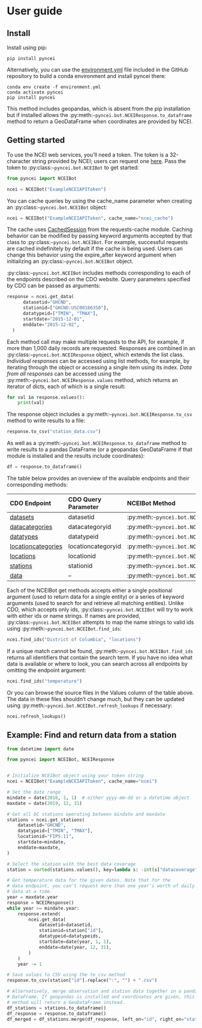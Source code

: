 User guide
==========

Install
-------

Install using pip:

    pip install pyncei

Alternatively, you can use the
[environment.yml](https://github.com/adamancer/pyncei/blob/main/environment.yml)
file included in the GitHub repository to build a conda environment and
install pyncei there:

    conda env create -f environment.yml
    conda activate pyncei
    pip install pyncei

This method includes geopandas, which is absent from the pip
installation but if installed allows the
:py:meth:`~pyncei.bot.NCEIResponse.to_dataframe` method to return a
GeoDataFrame when coordinates are provided by NCEI.

Getting started
---------------

To use the NCEI web services, you’ll need a token. The token is a
32-character string provided by NCEI; users can request one
[here](https://www.ncdc.noaa.gov/cdo-web/token). Pass the token to
:py:class:`~pyncei.bot.NCEIBot` to get started:

``` python
from pyncei import NCEIBot

ncei = NCEIBot("ExampleNCEIAPIToken")
```

You can cache queries by using the cache_name parameter when creating an
:py:class:`~pyncei.bot.NCEIBot` object:

``` python
ncei = NCEIBot("ExampleNCEIAPIToken", cache_name="ncei_cache")
```

The cache uses
[CachedSession](https://requests-cache.readthedocs.io/en/stable/session.html#requests_cache.session.CachedSession)
from the requests-cache module. Caching behavior can be modified by
passing keyword arguments accepted by that class to
:py:class:`~pyncei.bot.NCEIBot`. For example, successful requests are
cached indefinitely by default if the cache is being used. Users can
change this behavior using the expire_after keyword argument when
initializing an :py:class:`~pyncei.bot.NCEIBot` object.

:py:class:`~pyncei.bot.NCEIBot` includes methods corresponding to each
of the endpoints described on the CDO website. Query parameters
specified by CDO can be passed as arguments:

``` python
response = ncei.get_data(
      datasetid="GHCND",
      stationid=["GHCND:USC00186350"],
      datatypeid=["TMIN", "TMAX"],
      startdate="2015-12-01",
      enddate="2015-12-02",
  )
```

Each method call may make multiple requests to the API, for example, if
more than 1,000 daily records are requested. Responses are combined in
an :py:class:`~pyncei.bot.NCEIResponse` object, which extends the list
class. *Individual responses* can be accessed using list methods, for
example, by iterating through the object or accessing a single item
using its index. *Data from all responses* can be accessed using the
:py:meth:`~pyncei.bot.NCEIResponse.values` method, which returns an
iterator of dicts, each of which is a single result:

``` python
for val in response.values():
    print(val)
```

The response object includes a
:py:meth:`~pyncei.bot.NCEIResponse.to_csv` method to write results to a
file:

``` python
response.to_csv("station_data.csv")
```

As well as a :py:meth:`~pyncei.bot.NCEIResponse.to_dataframe` method to
write results to a pandas DataFrame (or a geopandas GeoDataFrame if that
module is installed and the results include coordinates):

``` python
df = response.to_dataframe()
```

The table below provides an overview of the available endpoints and
their corresponding methods:

| CDO Endpoint                                                                             | CDO Query Parameter | NCEIBot Method                                         | Values                                                                                                      |
|:-----------------------------------------------------------------------------------------|:--------------------|:-------------------------------------------------------|:------------------------------------------------------------------------------------------------------------|
| [datasets](http://www.ncdc.noaa.gov/cdo-web/webservices/v2#datasets)                     | datasetid           | :py:meth:`~pyncei.bot.NCEIBot.get_datasets`            | [datasets.csv](https://github.com/adamancer/pyncei/tree/main/pyncei/files/datasets.csv)                     |
| [datacategories](http://www.ncdc.noaa.gov/cdo-web/webservices/v2#dataCategories)         | datacategoryid      | :py:meth:`~pyncei.bot.NCEIBot.get_data_categories`     | [datatypes.csv](https://github.com/adamancer/pyncei/tree/main/pyncei/files/datatypes.csv)                   |
| [datatypes](http://www.ncdc.noaa.gov/cdo-web/webservices/v2#dataTypes)                   | datatypeid          | :py:meth:`~pyncei.bot.NCEIBot.get_data_types`          | [datacategories.csv](https://github.com/adamancer/pyncei/tree/main/pyncei/files/datacategories.csv)         |
| [locationcategories](http://www.ncdc.noaa.gov/cdo-web/webservices/v2#locationCategories) | locationcategoryid  | :py:meth:`~pyncei.bot.NCEIBot.get_location_categories` | [locationcategories.csv](https://github.com/adamancer/pyncei/tree/main/pyncei/files/locationcategories.csv) |
| [locations](http://www.ncdc.noaa.gov/cdo-web/webservices/v2#locations)                   | locationid          | :py:meth:`~pyncei.bot.NCEIBot.get_locations`           | [locations.csv](https://github.com/adamancer/pyncei/tree/main/pyncei/files/locations.csv)                   |
| [stations](http://www.ncdc.noaa.gov/cdo-web/webservices/v2#stations)                     | stationid           | :py:meth:`~pyncei.bot.NCEIBot.get_stations`            | –                                                                                                           |
| [data](http://www.ncdc.noaa.gov/cdo-web/webservices/v2#data)                             | –                   | :py:meth:`~pyncei.bot.NCEIBot.get_data`                | –                                                                                                           |

Each of the NCEIBot get methods accepts either a single positional
argument (used to return data for a single entity) or a series of
keyword arguments (used to search for and retrieve all matching
entities). Unlike CDO, which accepts only ids,
:py:class:`~pyncei.bot.NCEIBot` will try to work with either ids or name
strings. If names are provided, :py:class:`~pyncei.bot.NCEIBot` attempts
to map the name strings to valid ids using
:py:meth:`~pyncei.bot.NCEIBot.find_ids`:

``` python
ncei.find_ids("District of Columbia", "locations")
```

If a unique match cannot be found,
:py:meth:`~pyncei.bot.NCEIBot.find_ids` returns all identifiers that
contain the search term. If you have no idea what data is available or
where to look, you can search across all endpoints by omitting the
endpoint argument:

``` python
ncei.find_ids("temperature")
```

Or you can browse the source files in the Values column of the table
above. The data in these files shouldn’t change much, but they can be
updated using :py:meth:`~pyncei.bot.NCEIBot.refresh_lookups` if
necessary:

``` python
ncei.refresh_lookups()
```

Example: Find and return data from a station
--------------------------------------------

``` python
from datetime import date

from pyncei import NCEIBot, NCEIResponse


# Initialize NCEIBot object using your token string
ncei = NCEIBot("ExampleNCEIAPIToken", cache_name="ncei")

# Set the date range
mindate = date(2016, 1, 1)  # either yyyy-mm-dd or a datetime object
maxdate = date(2019, 12, 31)

# Get all DC stations operating between mindate and maxdate
stations = ncei.get_stations(
    datasetid="GHCND",
    datatypeid=["TMIN", "TMAX"],
    locationid="FIPS:11",
    startdate=mindate,
    enddate=maxdate,
)

# Select the station with the best data coverage
station = sorted(stations.values(), key=lambda s: -int(s["datacoverage"]))[0]

# Get temperature data for the given dates. Note that for the
# data endpoint, you can't request more than one year's worth of daily
# data at a time.
year = maxdate.year
response = NCEIResponse()
while year >= mindate.year:
    response.extend(
        ncei.get_data(
            datasetid=datasetid,
            stationid=station["id"],
            datatypeid=datatypeids,
            startdate=date(year, 1, 1),
            enddate=date(year, 12, 31),
        )
    )
    year -= 1

# Save values to CSV using the to_csv method
response.to_csv(station["id"].replace(":", "") + ".csv")

# Alternatively, merge observation and station data together in a pandas
# DataFrame. If geopandas is installed and coordinates are given, this
# method will return a GeoDataFrame instead.
df_stations = stations.to_dataframe()
df_response = response.to_dataframe()
df_merged = df_stations.merge(df_response, left_on="id", right_on="station")
```
